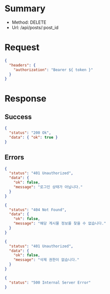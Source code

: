 # Summary

- Method: DELETE
- Url: /api/posts/:post_id

# Request

```json
{
  "headers": {
    "authorization": "Bearer ${ token }"
  }
}
```

# Response

## Success

```json
{
  "status": "200 Ok",
  "data": { "ok": true }
}
```

## Errors

```json
{
  "status": "401 Unauthorized",
  "data": {
    "ok": false,
    "message": "로그인 상태가 아닙니다."
  }
}
```

```json
{
  "status": "404 Not Found",
  "data": {
    "ok": false,
    "message": "해당 게시물 정보를 찾을 수 없습니다."
  }
}
```

```json
{
  "status": "401 Unauthorized",
  "data": {
    "ok": false,
    "message": "삭제 권한이 없습니다."
  }
}
```

```json
{
  "status": "500 Internal Server Error"
}
```
